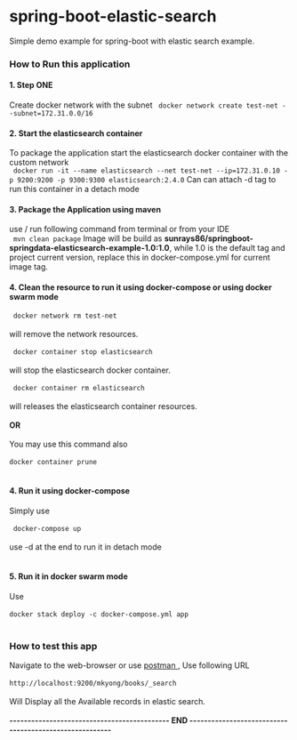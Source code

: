 # spring-boot-elastic-search
Simple demo example for spring-boot with elastic search example.

### How to Run this application
#### 1. Step ONE
Create docker network with the subnet
``` docker network create test-net --subnet=172.31.0.0/16```
#### 2. Start the elasticsearch container
To package the application start the elasticsearch docker container with the custom network<br>
``` docker run -it --name elasticsearch --net test-net --ip=172.31.0.10 -p 9200:9200 -p 9300:9300 elasticsearch:2.4.0```
Can can attach -d tag to run this container in a detach mode<br>

#### 3. Package the Application using maven
use / run following command from terminal or from your IDE<br>
``` mvn clean package```
Image will be build as <b>sunrays86/springboot-springdata-elasticsearch-example-1.0:1.0</b>, while 1.0 is the default tag and project current version, replace this in docker-compose.yml for current image tag.<br>

#### 4. Clean the resource to run it using docker-compose or using docker swarm mode
``` docker network rm test-net```<br><br>
will remove the network resources.<br><br>
``` docker container stop elasticsearch```<br><br>
will stop the elasticsearch docker container.<br><br>
``` docker container rm elasticsearch```<br><br>
will releases the elasticsearch container resources.<br><br>
<b>OR</b><br><br>
You may use this command also<br><br>
``` docker container prune ```<br><br>

#### 4. Run it using docker-compose
Simply use <br><br>
``` docker-compose up```<br><br>
use -d at the end to run it in detach mode<br><br>

#### 5. Run it in docker swarm mode
Use<br><br>
```docker stack deploy -c docker-compose.yml app```<br>
<br>
### How to test this app
Navigate to the web-browser or use <a href="https://www.getpostman.com/"> postman </a>, Use following URL<br><br>
```http://localhost:9200/mkyong/books/_search```<br><br>
Will Display all the Available records in elastic search.<br><br>
<b>-------------------------------------------- END -------------------------------------------------------</b>

